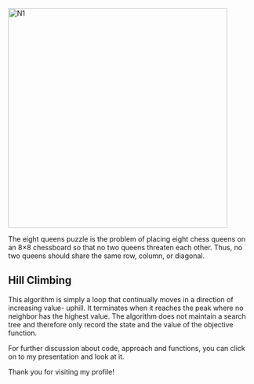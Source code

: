 <img width="447" alt="N1" src="https://user-images.githubusercontent.com/13045656/77237409-58f9eb80-6b9e-11ea-895d-e737beb0b355.PNG">


The eight queens puzzle is the problem of placing eight chess queens on an 8×8 chessboard so that no two queens threaten each other. Thus, no two queens should share the same row, column, or diagonal.

## Hill Climbing
This algorithm is simply a loop that continually moves in a direction of increasing value- uphill. It terminates when it reaches the peak where no neighbor has the highest value. The algorithm does not maintain a search tree and therefore only record the state and the value of the objective function.

For further discussion about code, approach and functions, you can click on to my presentation and look at it.

Thank you for visiting my profile!
